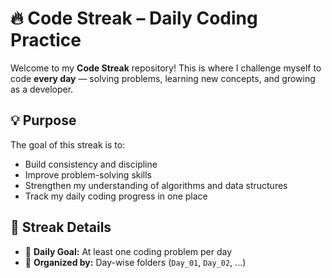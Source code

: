 # 🔥 Code Streak – Daily Coding Practice

Welcome to my **Code Streak** repository! This is where I challenge myself to code **every day** — solving problems, learning new concepts, and growing as a developer.

## 💡 Purpose
The goal of this streak is to:
- Build consistency and discipline
- Improve problem-solving skills
- Strengthen my understanding of algorithms and data structures
- Track my daily coding progress in one place

## 📅 Streak Details
- 📌 **Daily Goal:** At least one coding problem per day
- 📂 **Organized by:** Day-wise folders (`Day_01`, `Day_02`, ...)



